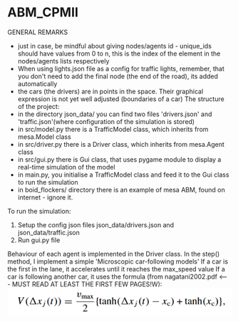 # ABM_CPMII

GENERAL REMARKS 
- just in case, be mindful about giving nodes/agents id - unique_ids should have values from 0 to n,
this is the index of the element in the nodes/agents lists respectively
- When using lights.json file as a config for traffic lights, remember, that you don't need to add the final node (the end of the road), its added automatically
- the cars (the drivers) are in points in the space. Their graphical expression is not yet well adjusted (boundaries of a car)
The structure of the project:
- in the directory json_data/ you can find two files 'drivers.json' and 'traffic.json'(where configuration of the simulation is stored)
- in src/model.py there is a TrafficModel class, which inherits from mesa.Model class
- in src/driver.py there is a Driver class, which inherits from mesa.Agent class
- in src/gui.py there is Gui class, that uses pygame module to display a real-time simulation of the model
- in main.py, you initialise a TrafficModel class and feed it to the Gui class to run the simulation
- in boid_flockers/ directory there is an example of mesa ABM, found on internet - ignore it.

To run the simulation:
1. Setup the config json files json_data/drivers.json and json_data/traffic.json
2. Run gui.py file


Behaviour of each agent is implemented in the Driver class. In the step() method, I implement a simple 'Microscopic car-following models'
If a car is the first in the lane, it accelerates until it reaches the max_speed value
If a car is following another car, it uses the formula (from nagatani2002.pdf <--- MUST READ AT LEAST THE FIRST FEW PAGES!W):
<img src="velocity_formula.png" >
